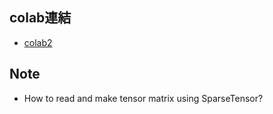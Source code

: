 ## colab連結
- [colab2](https://colab.research.google.com/drive/1Aa0eKSmyYef1gORvlHv7EeQzSVRb30eL?usp=sharing)

## Note
- How to read and make tensor matrix using SparseTensor?

